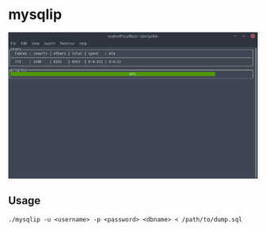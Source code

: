 # mysqlip
<img src="./demo.png" alt="demo" />

## Usage

	./mysqlip -u <username> -p <password> <dbname> < /path/to/dump.sql

